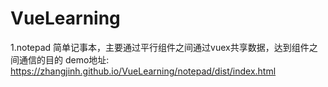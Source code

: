 # VueLearning
1.notepad
简单记事本，主要通过平行组件之间通过vuex共享数据，达到组件之间通信的目的
demo地址: https://zhangjinh.github.io/VueLearning/notepad/dist/index.html
